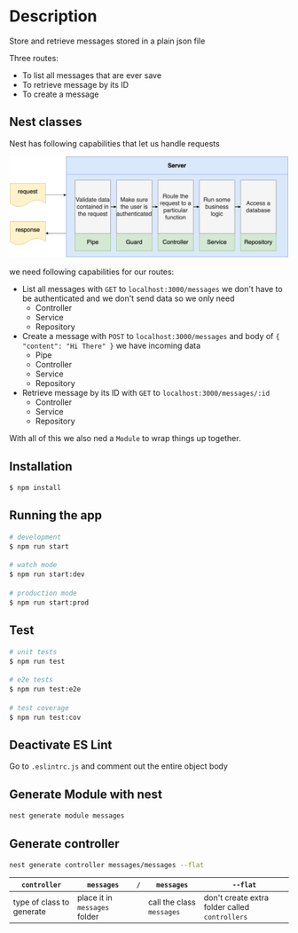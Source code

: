 # Description

Store and retrieve messages stored in a plain json file

Three routes:

- To list all messages that are ever save
- To retrieve message by its ID
- To create a message

## Nest classes

Nest has following capabilities that let us handle requests

![](/messages/design/messages.drawio.png)

we need following capabilities for our routes:

- List all messages with `GET` to `localhost:3000/messages` we don't have to be authenticated and we don't send data so we only need
  - Controller
  - Service
  - Repository
- Create a message with `POST` to `localhost:3000/messages` and body of `{ "content": "Hi There" }` we have incoming data
  - Pipe
  - Controller
  - Service
  - Repository
- Retrieve message by its ID with `GET` to `localhost:3000/messages/:id`
  - Controller
  - Service
  - Repository

With all of this we also ned a `Module` to wrap things up together.

## Installation

```bash
$ npm install
```

## Running the app

```bash
# development
$ npm run start

# watch mode
$ npm run start:dev

# production mode
$ npm run start:prod
```

## Test

```bash
# unit tests
$ npm run test

# e2e tests
$ npm run test:e2e

# test coverage
$ npm run test:cov
```

## Deactivate ES Lint

Go to `.eslintrc.js` and comment out the entire object body

## Generate Module with nest

```bash
nest generate module messages
```

## Generate controller

```bash
nest generate controller messages/messages --flat
```

| `controller`              | `messages`                    | `/` | `messages`                | `--flat`                                       |
| ------------------------- | ----------------------------- | --- | ------------------------- | ---------------------------------------------- |
| type of class to generate | place it in `messages` folder |     | call the class `messages` | don't create extra folder called `controllers` |
